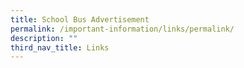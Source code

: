 ```yaml
---
title: School Bus Advertisement
permalink: /important-information/links/permalink/
description: ""
third_nav_title: Links
---
```

